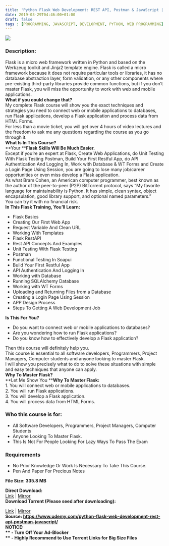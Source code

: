```yaml
---
title: 'Python Flask Web Development: REST API, Postman & JavaScript | [184.99$Course For Free]'
date: 2019-03-29T04:46:00+01:00
draft: false
tags : [PROGRAMMING, JAVASCRIPT, DEVELOPMENT, PYTHON, WEB PROGRAMMING]
---
```


[![](https://1.bp.blogspot.com/-BlPGcSVbswE/XJ2T_H-gekI/AAAAAAAABFs/1b_51WIndak6EkT0QG72q-mKQvt7YjJugCLcBGAs/s640/Python-Flask-Web-Development-REST-API-Postman-JavaScript.jpg)](https://1.bp.blogspot.com/-BlPGcSVbswE/XJ2T_H-gekI/AAAAAAAABFs/1b_51WIndak6EkT0QG72q-mKQvt7YjJugCLcBGAs/s1600/Python-Flask-Web-Development-REST-API-Postman-JavaScript.jpg)

  
  

### Description:

Flask is a micro web framework written in Python and based on the Werkzeug toolkit and Jinja2 template engine. Flask is called a micro framework because it does not require particular tools or libraries, it has no database abstraction layer, form validation, or any other components where pre-existing third-party libraries provide common functions, but if you don’t master Flask, you will miss the opportunity to work with web and mobile applications.  
**What if you could change that?**  
My complete Flask course will show you the exact techniques and strategies you need to connect web or mobile applications to databases, run Flask applications, develop a Flask application and process data from HTML Forms.  
For less than a movie ticket, you will get over 4 hours of video lectures and the freedom to ask me any questions regarding the course as you go through it.  
**What Is In This Course?**  
**Your ****Flask** **Skills Will Be Much Easier.**  
Except if you’re an expert at Flask, Create Web Applications, do Unit Testing With Flask Testing Postman, Build Your First Restful App, do API Authentication And Logging In, Work with Database & WT Forms and Create a Login Page Using Session, you are going to lose many job/career opportunities or even miss develop a Flask application.  
As what Bram Cohen, an American computer programmer, best known as the author of the peer-to-peer (P2P) BitTorrent protocol, says “My favorite language for maintainability is Python. It has simple, clean syntax, object encapsulation, good library support, and optional named parameters.”  
You can try it with no financial risk.  
**In This Flask Training, You’ll Learn:**  

*   Flask Basics
*   Creating Our First Web App
*   Request Variable And Clean URL
*   Working With Templates
*   Flask RestAPI
*   Rest API Concepts And Examples
*   Unit Testing With Flask Testing
*   Postman
*   Functional Testing In Soapui
*   Build Your First Restful App
*   API Authentication And Logging In
*   Working with Database
*   Running SQLAlchemy Database
*   Working with WT Forms
*   Uploading and Returning Files from a Database
*   Creating a Login Page Using Session
*   APP Design Process
*   Steps To Getting A Web Development Job

**Is This For You?**  

*   Do you want to connect web or mobile applications to databases?
*   Are you wondering how to run Flask applications?
*   Do you know how to effectively develop a Flask application?

Then this course will definitely help you.  
This course is essential to all software developers, Programmers, Project Managers, Computer students and anyone looking to master Flask.  
I will show you precisely what to do to solve these situations with simple and easy techniques that anyone can apply.  
**Why To Master ****Flask****?**  
**Let Me Show You ****Why To Master ****Flask****:**  
1\. You will connect web or mobile applications to databases.  
2\. You will run Flask applications.  
3\. You will develop a Flask application.  
4\. You will process data from HTML Forms.  

### Who this course is for:

*   All Software Developers, Programmers, Project Managers, Computer Students
*   Anyone Looking To Master Flask.
*   This Is Not For People Looking For Lazy Ways To Pass The Exam

### Requirements

*   No Prior Knowledge Or Work Is Necessary To Take This Course.
*   Pen And Paper For Precious Notes

**File Size: 335.8 MB**

**Direct Download:**  
[Link](https://oko.sh/PythonFlaskWeblink1) | [Mirror](https://oko.sh/PythonFlaskWeblink2)  
**Download Torrent (Please seed after downloading):**  

[Link](https://oko.sh/PythonFlaskWebtorrent1) | [Mirror](https://oko.sh/PythonFlaskWebtorrent2)  
**Source: **https://www.udemy.com/python-flask-web-development-rest-api-postman-javascript/  
**NOTICE:**  
** - Turn Off Your Ad-Blocker**  
** - Highly Recommend to Use Torrent Links for Big Size Files**